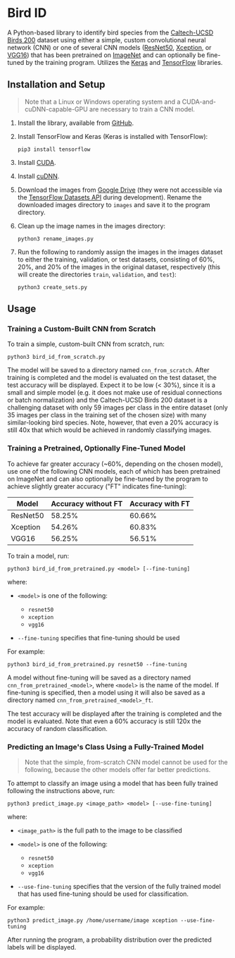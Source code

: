 # Bird ID

A Python-based library to identify bird species from the [Caltech-UCSD Birds 200](https://vision.cornell.edu/se3/caltech-ucsd-birds-200/) dataset using either a simple, custom convolutional neural network (CNN) or one of several CNN models ([ResNet50](https://arxiv.org/abs/1512.03385), [Xception](https://arxiv.org/abs/1610.02357), or [VGG16](https://arxiv.org/abs/1409.1556)) that has been pretrained on [ImageNet](https://www.image-net.org/) and can optionally be fine-tuned by the training program. Utilizes the [Keras](https://keras.io/) and [TensorFlow](https://www.tensorflow.org/) libraries.

## Installation and Setup

> Note that a Linux or Windows operating system and a CUDA-and-cuDNN-capable-GPU are necessary to train a CNN model.

1. Install the library, available from [GitHub](https://github.com/JimmyVanHout/bird_id).

1. Install TensorFlow and Keras (Keras is installed with TensorFlow):

    ```
    pip3 install tensorflow
    ```

1. Install [CUDA](https://docs.nvidia.com/cuda/cuda-installation-guide-linux/index.html).

1. Install [cuDNN](https://docs.nvidia.com/deeplearning/cudnn/install-guide/index.html).

1. Download the images from [Google Drive](https://drive.google.com/uc?export=download&id=1GDr1OkoXdhaXWGA8S3MAq3a522Tak-nx) (they were not accessible via the [TensorFlow Datasets API](https://www.tensorflow.org/datasets) during development). Rename the downloaded images directory to `images` and save it to the program directory.

1. Clean up the image names in the images directory:

    ```
    python3 rename_images.py
    ```

1. Run the following to randomly assign the images in the images dataset to either the training, validation, or test datasets, consisting of 60%, 20%, and 20% of the images in the original dataset, respectively (this will create the directories `train`, `validation`, and `test`):

    ```
    python3 create_sets.py
    ```

## Usage

### Training a Custom-Built CNN from Scratch

To train a simple, custom-built CNN from scratch, run:

```
python3 bird_id_from_scratch.py
```

The model will be saved to a directory named `cnn_from_scratch`. After training is completed and the model is evaluated on the test dataset, the test accuracy will be displayed. Expect it to be low (< 30%), since it is a small and simple model (e.g. it does not make use of residual connections or batch normalization) and the Caltech-UCSD Birds 200 dataset is a challenging dataset with only 59 images per class in the entire dataset (only 35 images per class in the training set of the chosen size) with many similar-looking bird species. Note, however, that even a 20% accuracy is still 40x that which would be achieved in randomly classifying images.

### Training a Pretrained, Optionally Fine-Tuned Model

To achieve far greater accuracy (~60%, depending on the chosen model), use one of the following CNN models, each of which has been pretrained on ImageNet and can also optionally be fine-tuned by the program to achieve slightly greater accuracy ("FT" indicates fine-tuning):

Model | Accuracy without FT | Accuracy with FT
--- | --- | ---
ResNet50 | 58.25% | 60.66%
Xception | 54.26% | 60.83%
VGG16 | 56.25% | 56.51%

To train a model, run:

```
python3 bird_id_from_pretrained.py <model> [--fine-tuning]
```

where:

* `<model>` is one of the following:

    * `resnet50`
    * `xception`
    * `vgg16`

* `--fine-tuning` specifies that fine-tuning should be used

For example:

```
python3 bird_id_from_pretrained.py resnet50 --fine-tuning
```

A model without fine-tuning will be saved as a directory named `cnn_from_pretrained_<model>`, where `<model>` is the name of the model. If fine-tuning is specified, then a model using it will also be saved as a directory named `cnn_from_pretrained_<model>_ft`.

The test accuracy will be displayed after the training is completed and the model is evaluated. Note that even a 60% accuracy is still 120x the accuracy of random classification.

### Predicting an Image's Class Using a Fully-Trained Model

> Note that the simple, from-scratch CNN model cannot be used for the following, because the other models offer far better predictions.

To attempt to classify an image using a model that has been fully trained following the instructions above, run:

```
python3 predict_image.py <image_path> <model> [--use-fine-tuning]
```

where:

* `<image_path>` is the full path to the image to be classified

* `<model>` is one of the following:

    * `resnet50`
    * `xception`
    * `vgg16`

* `--use-fine-tuning` specifies that the version of the fully trained model that has used fine-tuning should be used for classification.

For example:

```
python3 predict_image.py /home/username/image xception --use-fine-tuning
```

After running the program, a probability distribution over the predicted labels will be displayed.

